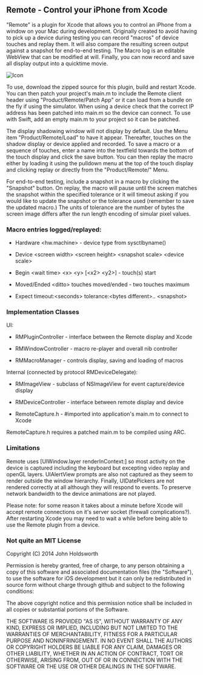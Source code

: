 ## Remote - Control your iPhone from Xcode

"Remote" is a plugin for Xcode that allows you to control an iPhone 
from a window on your Mac during development. Originally created to avoid
having to pick  up a device during testing you can record "macros" 
of device touches and replay them. It will also compare the resulting screen
output against a snapshot for end-to-end testing. The Macro log is an 
editable WebView that can be modified at will. Finally, you can now
record and save all display output into a quicktime movie.

![Icon](http://injectionforxcode.johnholdsworth.com/remote.gif)

To use, download the zipped source for this plugin, build and restart 
Xcode. You can then patch your project's main.m to include the Remote 
client header using "Product/Remote/Patch App" or it can load from a 
bundle on the fly if using the simulator. When using a device check that
the correct IP address has been patched into main.m so the device can connect.
To use with Swift, add an empty main.m to your project so it can be patched.

The display shadowing window will not display by default. Use the
Menu item "Product/Remote/Load" to have it appear. Thereafter, touches
on the shadow display or device applied and recorded. To save a macro 
or a sequence of touches, enter a name into the textfield towards the 
bottom of the touch display and click the save button. You can then 
replay the macro either by loading it using the pulldown menu 
at the top of the touch display and clicking replay or directly from 
the "Product/Remote/<Macro Name>" Menu.

For end-to-end testing, include a snapshot in a macro by clicking
the "Snapshot" button. On replay, the macro will pause until the screen 
matches the snapshot within the specified tolerance or it will timeout 
asking if you would like to update the snapshot or the tolerance used 
(remember to save the updated macro.) The units of tolerance are the 
number of bytes the screen image differs after the run length encoding
of simular pixel values.

### Macro entries logged/replayed:

- Hardware &lt;hw.machine> - device type from sysctlbyname()

- Device &lt;screen width> &lt;screen height> &lt;snapshot scale> &lt;device scale>

- Begin &lt;wait time> &lt;x> &lt;y> [&lt;x2> &lt;y2>] - touch(s) start

- Moved/Ended &lt;ditto> touches moved/ended - two touches maximum

- Expect timeout:&lt;seconds> tolerance:&lt;bytes different>.. &lt;snapshot>

### Implementation Classes

UI:

- RMPluginController - interface between the Remote display and Xcode

- RMWindowController - macro re-player and overall nib controller

- RMMacroManager - controls display, saving and loading of macros

Internal (connected by protocol RMDeviceDelegate):

- RMImageView - subclass of NSImageView for event capture/device display

- RMDeviceController - interface between remote display and device

- RemoteCapture.h - #imported into application's main.m to connect to Xcode

RemoteCapture.h requires a patched main.m to be compiled using ARC.

### Limitations

Remote uses [UIWindow.layer renderInContext:] so most activity on the device is 
captured including the keyboard but excepting video replay and openGL layers.
UIAlertView prompts are also not captured as they seem to render outside the window
hierarchy. Finally, UIDatePickers are not rendered correctly at all although they will 
respond to events. To preserve network bandwidth to the device animations are not played.

Please note: for some reason it takes about a minute before Xcode will accept remote
connections on it's server socket (firewall complications?). After restarting Xcode
you may need to wait a while before being able to use the Remote plugin from a device.

### Not quite an MIT License

Copyright (C) 2014 John Holdsworth

Permission is hereby granted, free of charge, to any person obtaining a copy of this software and associated documentation files (the "Software"), to use the software for iOS development but it can only be redistributed in source form without charge through github and subject to the following conditions:

The above copyright notice and this permission notice shall be included in all copies or substantial portions of the Software.

THE SOFTWARE IS PROVIDED "AS IS", WITHOUT WARRANTY OF ANY KIND, EXPRESS OR IMPLIED, INCLUDING BUT NOT LIMITED TO THE WARRANTIES OF MERCHANTABILITY, FITNESS FOR A PARTICULAR PURPOSE AND NONINFRINGEMENT. IN NO EVENT SHALL THE AUTHORS OR COPYRIGHT HOLDERS BE LIABLE FOR ANY CLAIM, DAMAGES OR OTHER LIABILITY, WHETHER IN AN ACTION OF CONTRACT, TORT OR OTHERWISE, ARISING FROM, OUT OF OR IN CONNECTION WITH THE SOFTWARE OR THE USE OR OTHER DEALINGS IN THE SOFTWARE.
